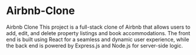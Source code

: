 # Airbnb-Clone
Airbnb Clone This project is a full-stack clone of Airbnb that allows users to add, edit, and delete property listings and book accommodations. The front end is built using React for a seamless and dynamic user experience, while the back end is powered by Express.js and Node.js for server-side logic. 
